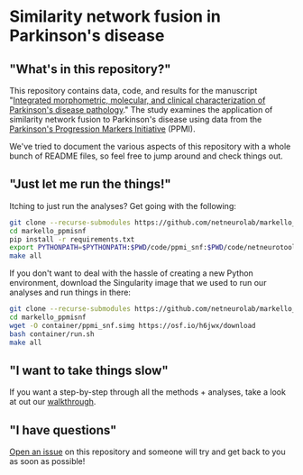 # Similarity network fusion in Parkinson's disease

## "What's in this repository?"

This repository contains data, code, and results for the manuscript "[Integrated morphometric, molecular, and clinical characterization of Parkinson's disease pathology](https://www.biorxiv.org/content/10.1101/2020.03.05.979526v1)."
The study examines the application of similarity network fusion to Parkinson's disease using data from the [Parkinson's Progression Markers Initiative](https://www.ppmi-info.org) (PPMI).

We've tried to document the various aspects of this repository with a whole bunch of README files, so feel free to jump around and check things out.

## "Just let me run the things!"

Itching to just run the analyses? 
Get going with the following:

```bash
git clone --recurse-submodules https://github.com/netneurolab/markello_ppmisnf
cd markello_ppmisnf
pip install -r requirements.txt
export PYTHONPATH=$PYTHONPATH:$PWD/code/ppmi_snf:$PWD/code/netneurotools:$PWD/code/neurocombat:$PWD/code/pypmi:$PWD/code/snfpy
make all
```

If you don't want to deal with the hassle of creating a new Python environment, download the Singularity image that we used to run our analyses and run things in there:

```bash
git clone --recurse-submodules https://github.com/netneurolab/markello_ppmisnf
cd markello_ppmisnf
wget -O container/ppmi_snf.simg https://osf.io/h6jwx/download
bash container/run.sh
make all
```

## "I want to take things slow"

If you want a step-by-step through all the methods + analyses, take a look at out our [walkthrough](./walkthrough).

## "I have questions"

[Open an issue](https://github.com/netneurolab/markello_ppmisnf/issues) on this repository and someone will try and get back to you as soon as possible!
